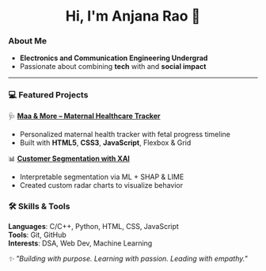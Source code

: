 <h1 align="center">Hi, I'm Anjana Rao 👋</h1>

### About Me

- **Electronics and Communication Engineering Undergrad**  
- Passionate about combining **tech** with and **social impact**

---

### 💻 Featured Projects

🩺 **[Maa & More – Maternal Healthcare Tracker](https://github.com/anjanaarao/maa-and-more-website)**  
- Personalized maternal health tracker with fetal progress timeline  
- Built with **HTML5**, **CSS3**, **JavaScript**, Flexbox & Grid  

📊 **[Customer Segmentation with XAI](https://github.com/anjanaarao/Customer-Segmentation)**  
- Interpretable segmentation via ML + SHAP & LIME  
- Created custom radar charts to visualize behavior  

### 🛠 Skills & Tools

**Languages**: C/C++, Python, HTML, CSS, JavaScript  
**Tools**: Git, GitHub  
**Interests**: DSA, Web Dev, Machine Learning

_✨ "Building with purpose. Learning with passion. Leading with empathy."_  

